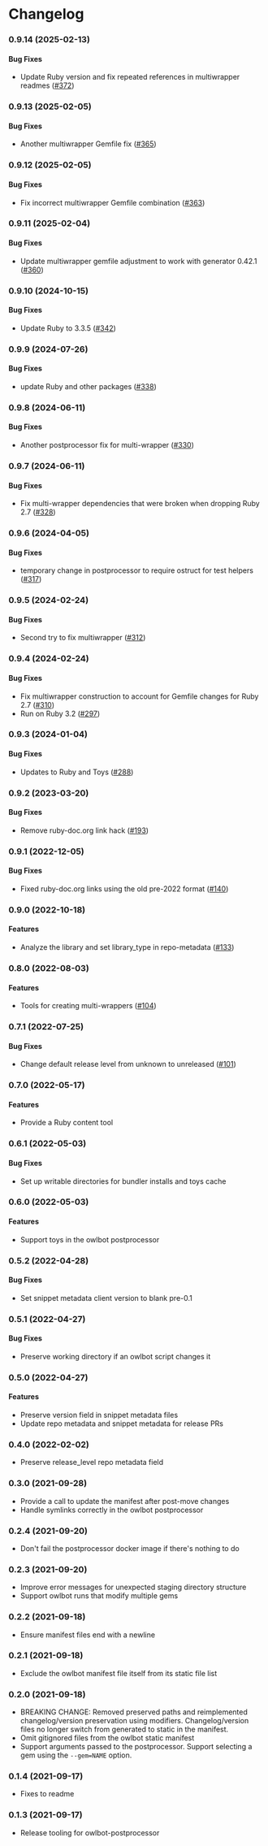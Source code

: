 # Changelog

### 0.9.14 (2025-02-13)

#### Bug Fixes

* Update Ruby version and fix repeated references in multiwrapper readmes ([#372](https://github.com/googleapis/ruby-common-tools/issues/372)) 

### 0.9.13 (2025-02-05)

#### Bug Fixes

* Another multiwrapper Gemfile fix ([#365](https://github.com/googleapis/ruby-common-tools/issues/365)) 

### 0.9.12 (2025-02-05)

#### Bug Fixes

* Fix incorrect multiwrapper Gemfile combination ([#363](https://github.com/googleapis/ruby-common-tools/issues/363)) 

### 0.9.11 (2025-02-04)

#### Bug Fixes

* Update multiwrapper gemfile adjustment to work with generator 0.42.1 ([#360](https://github.com/googleapis/ruby-common-tools/issues/360)) 

### 0.9.10 (2024-10-15)

#### Bug Fixes

* Update Ruby to 3.3.5 ([#342](https://github.com/googleapis/ruby-common-tools/issues/342)) 

### 0.9.9 (2024-07-26)

#### Bug Fixes

* update Ruby and other packages ([#338](https://github.com/googleapis/ruby-common-tools/issues/338)) 

### 0.9.8 (2024-06-11)

#### Bug Fixes

* Another postprocessor fix for multi-wrapper ([#330](https://github.com/googleapis/ruby-common-tools/issues/330)) 

### 0.9.7 (2024-06-11)

#### Bug Fixes

* Fix multi-wrapper dependencies that were broken when dropping Ruby 2.7 ([#328](https://github.com/googleapis/ruby-common-tools/issues/328)) 

### 0.9.6 (2024-04-05)

#### Bug Fixes

* temporary change in postprocessor to require ostruct for test helpers ([#317](https://github.com/googleapis/ruby-common-tools/issues/317)) 

### 0.9.5 (2024-02-24)

#### Bug Fixes

* Second try to fix multiwrapper ([#312](https://github.com/googleapis/ruby-common-tools/issues/312)) 

### 0.9.4 (2024-02-24)

#### Bug Fixes

* Fix multiwrapper construction to account for Gemfile changes for Ruby 2.7 ([#310](https://github.com/googleapis/ruby-common-tools/issues/310)) 
* Run on Ruby 3.2 ([#297](https://github.com/googleapis/ruby-common-tools/issues/297)) 

### 0.9.3 (2024-01-04)

#### Bug Fixes

* Updates to Ruby and Toys ([#288](https://github.com/googleapis/ruby-common-tools/issues/288)) 

### 0.9.2 (2023-03-20)

#### Bug Fixes

* Remove ruby-doc.org link hack ([#193](https://github.com/googleapis/ruby-common-tools/issues/193)) 

### 0.9.1 (2022-12-05)

#### Bug Fixes

* Fixed ruby-doc.org links using the old pre-2022 format ([#140](https://github.com/googleapis/ruby-common-tools/issues/140)) 

### 0.9.0 (2022-10-18)

#### Features

* Analyze the library and set library_type in repo-metadata ([#133](https://github.com/googleapis/ruby-common-tools/issues/133)) 

### 0.8.0 (2022-08-03)

#### Features

* Tools for creating multi-wrappers ([#104](https://github.com/googleapis/ruby-common-tools/issues/104)) 

### 0.7.1 (2022-07-25)

#### Bug Fixes

* Change default release level from unknown to unreleased ([#101](https://github.com/googleapis/ruby-common-tools/issues/101)) 

### 0.7.0 (2022-05-17)

#### Features

* Provide a Ruby content tool

### 0.6.1 (2022-05-03)

#### Bug Fixes

* Set up writable directories for bundler installs and toys cache

### 0.6.0 (2022-05-03)

#### Features

* Support toys in the owlbot postprocessor

### 0.5.2 (2022-04-28)

#### Bug Fixes

* Set snippet metadata client version to blank pre-0.1

### 0.5.1 (2022-04-27)

#### Bug Fixes

* Preserve working directory if an owlbot script changes it

### 0.5.0 (2022-04-27)

#### Features

* Preserve version field in snippet metadata files
* Update repo metadata and snippet metadata for release PRs

### 0.4.0 (2022-02-02)

* Preserve release_level repo metadata field

### 0.3.0 (2021-09-28)

* Provide a call to update the manifest after post-move changes
* Handle symlinks correctly in the owlbot postprocessor

### 0.2.4 (2021-09-20)

* Don't fail the postprocessor docker image if there's nothing to do

### 0.2.3 (2021-09-20)

* Improve error messages for unexpected staging directory structure
* Support owlbot runs that modify multiple gems

### 0.2.2 (2021-09-18)

* Ensure manifest files end with a newline

### 0.2.1 (2021-09-18)

* Exclude the owlbot manifest file itself from its static file list

### 0.2.0 (2021-09-18)

* BREAKING CHANGE: Removed preserved paths and reimplemented changelog/version preservation using modifiers. Changelog/version files no longer switch from generated to static in the manifest.
* Omit gitignored files from the owlbot static manifest
* Support arguments passed to the postprocessor. Support selecting a gem using the `--gem=NAME` option.

### 0.1.4 (2021-09-17)

* Fixes to readme

### 0.1.3 (2021-09-17)

* Release tooling for owlbot-postprocessor
